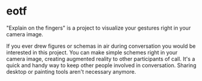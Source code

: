 # eotf
"Explain on the fingers" is a project to visualize your gestures right in your camera image.

If you ever drew figures or schemas in air during conversation you would be interested in this project.
You can make simple schemes right in your camera image, creating augmented reality to other participants of call.
It's a quick and handy way to keep other people involved in conversation.
Sharing desktop or painting tools aren't necessary anymore.